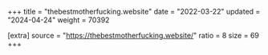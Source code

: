 +++
title = "thebestmotherfucking.website"
date = "2022-03-22"
updated = "2024-04-24"
weight = 70392

[extra]
source = "https://thebestmotherfucking.website/"
ratio = 8
size = 69
+++
